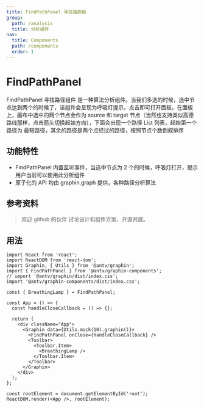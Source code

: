 ```yaml
---
title: FindPathPanel 寻找路面板
group:
  path: /analysis
  title: 分析组件
nav:
  title: Components
  path: /components
  order: 1
---
```


# FindPathPanel

FindPathPanel 寻找路径组件 是一种算法分析组件。当我们多选的时候，选中节点达到两个的时候了，该组件会呈现为呼吸灯提示，点击即可打开面板。在面板上，画布中选中的两个节点会作为 source 和 target 节点（当然也支持类似高德路线那样，点击箭头切换起始方向），下面会出现一个路径 List 列表，起始第一个路径为 最短路径，其余的路径是两个点经过的路径，按照节点个数倒叙排序

## 功能特性

- FindPathPanel 内置监听事件，当选中节点为 2 个的时候，呼吸灯打开，提示用户当前可以使用此分析组件
- 原子化的 API 均由 graphin.graph 提供，各种路径分析算法

## 参考资料

> 欢迎 github 的伙伴 讨论设计和组件方案，开源共建。

## 用法

```tsx | pure
import React from 'react';
import ReactDOM from 'react-dom';
import Graphin, { Utils } from '@antv/graphin';
import { FindPathPanel } from '@antv/graphin-components';
// import '@antv/graphin/dist/index.css';
import '@antv/graphin-components/dist/index.css';

const { BreathingLamp } = FindPathPanel;

const App = () => {
  const handleCloseCallback = () => {};

  return (
    <div className="App">
      <Graphin data={Utils.mock(10).graphin()}>
        <FindPathPanel onClose={handleCloseCallback} />
        <Toolbar>
          <Toolbar.Item>
            <BreathingLamp />
          </Toolbar.Item>
        </Toolbar>
      </Graphin>
    </div>
  );
};

const rootElement = document.getElementById('root');
ReactDOM.render(<App />, rootElement);
```
